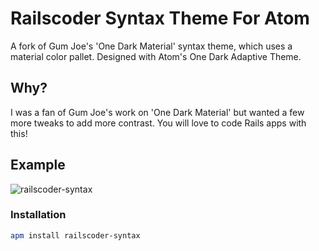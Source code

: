 # Railscoder Syntax Theme For Atom
A fork of Gum Joe's 'One Dark Material' syntax theme, which uses a material color pallet. Designed with Atom's One Dark Adaptive Theme.

## Why?
I was a fan of Gum Joe's work on 'One Dark Material' but wanted a few more tweaks to add more contrast. You will love to code Rails apps with this!

## Example

![railscoder-syntax](https://github.com/locomotivedigital/railscoder-syntax/blob/main/example/example.png)

### Installation
```bash
apm install railscoder-syntax
```
